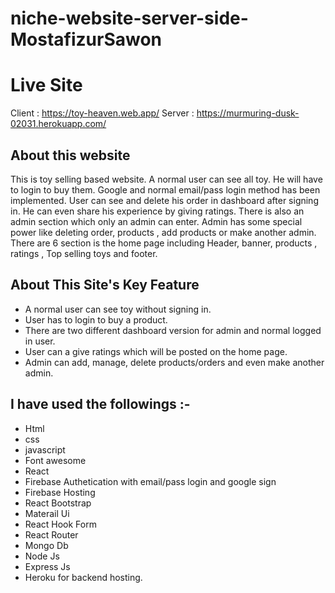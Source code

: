 # niche-website-server-side-MostafizurSawon

# Live Site

Client : https://toy-heaven.web.app/
Server : https://murmuring-dusk-02031.herokuapp.com/

## About this website

This is toy selling based website. A normal user can see all toy. He will have to login to buy them. Google and normal email/pass login method has been implemented. User can see and delete his order in dashboard after signing in. He can even share his experience by giving ratings. There is also an admin section which only an admin can enter. Admin has some special power like deleting order, products , add products or make another admin.
There are 6 section is the home page including Header, banner, products , ratings , Top selling toys and footer.

## About This Site's Key Feature

- A normal user can see toy without signing in.
- User has to login to buy a product.
- There are two different dashboard version for admin and normal logged in user.
- User can a give ratings which will be posted on the home page.
- Admin can add, manage, delete products/orders and even make another admin.

## I have used the followings :-

- Html
- css
- javascript
- Font awesome
- React
- Firebase Authetication with email/pass login and google sign
- Firebase Hosting
- React Bootstrap
- Materail Ui
- React Hook Form
- React Router
- Mongo Db
- Node Js
- Express Js
- Heroku for backend hosting.
